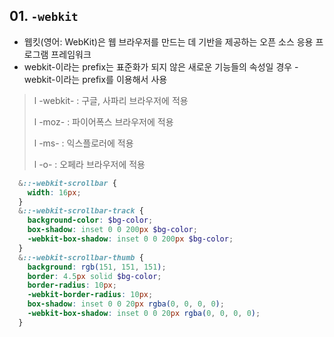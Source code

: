## 01. `-webkit`

* 웹킷(영어: WebKit)은 웹 브라우저를 만드는 데 기반을 제공하는 오픈 소스 응용 프로그램 프레임워크
* webkit-이라는 prefix는 표준화가 되지 않은 새로운 기능들의 속성일 경우 -webkit-이라는 prefix를 이용해서 사용

> l -webkit- : 구글, 사파리 브라우저에 적용
>
> l -moz- : 파이어폭스 브라우저에 적용
>
> l -ms- : 익스플로러에 적용
>
> l -o- : 오페라 브라우저에 적용



```scss
  &::-webkit-scrollbar {
    width: 16px;
  }
  &::-webkit-scrollbar-track {
    background-color: $bg-color;
    box-shadow: inset 0 0 200px $bg-color;
    -webkit-box-shadow: inset 0 0 200px $bg-color;
  }
  &::-webkit-scrollbar-thumb {
    background: rgb(151, 151, 151);
    border: 4.5px solid $bg-color;
    border-radius: 10px;
    -webkit-border-radius: 10px;
    box-shadow: inset 0 0 20px rgba(0, 0, 0, 0);
    -webkit-box-shadow: inset 0 0 20px rgba(0, 0, 0, 0);
  }
```

